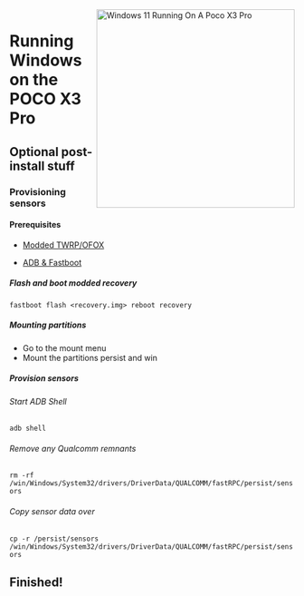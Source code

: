<img align="right" src="https://github.com/woa-vayu/src_vayu_windows/blob/main/2Poco X3 Pro Windows.png" width="350" alt="Windows 11 Running On A Poco X3 Pro">


# Running Windows on the POCO X3 Pro

## Optional post-install stuff

### Provisioning sensors

#### Prerequisites

- [Modded TWRP/OFOX](../../../../releases/Recoveries)

- [ADB & Fastboot](https://developer.android.com/studio/releases/platform-tools)

##### Flash and boot modded recovery

```fastboot flash <recovery.img> reboot recovery```

##### Mounting partitions

- Go to the mount menu
- Mount the partitions persist and win

##### Provision sensors

###### Start ADB Shell

```adb shell```

###### Remove any Qualcomm remnants

```rm -rf /win/Windows/System32/drivers/DriverData/QUALCOMM/fastRPC/persist/sensors```

###### Copy sensor data over

```cp -r /persist/sensors /win/Windows/System32/drivers/DriverData/QUALCOMM/fastRPC/persist/sensors```

## Finished!
